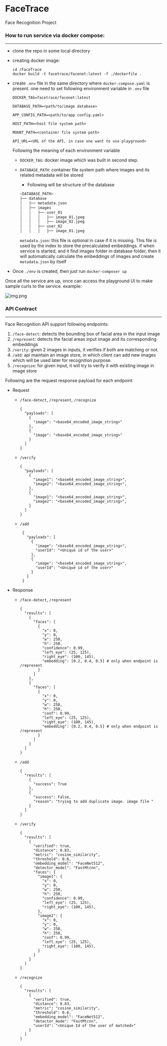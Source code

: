 # FaceTrace
Face Recognition Project

### How to run service via docker compose:

---
- clone the repo in some local directory
- creating docker image:
  ```
  cd /FaceTrace
  docker build -t facetrace/facenet:latest -f ./dockerfile .
  ```
- create `.env` file in the same directory where `docker-compose.yaml` is present.
  one need to set following environment variable in `.env` file
  ```
  DOCKER_TAG=facetrace/facenet:latest

  DATABASE_PATH=<path/to/image database>

  APP_CONFIG_PATH=<path/to/app config.yaml>

  HOST_PATH=<host file system path>

  MOUNT_PATH=<container file system path>

  API_URL=<URL of the API, in case one want to use playground>
  ```
  Following the meaning of each environment variable

   - `DOCKER_TAG`: docker image which was built in second step.
   - `DATABASE_PATH`: container file system path where images and its related metadata will be stored
     
      - Following will be structure of the database
      ```bash
      <DATABASE_PATH>
      ├── database
      │   ├── metadata.json
      │   ├── images
      │   │   ├── user_01
      │   │   │   ├── image_01.jpeg
      │   │   │   ├── image_02.jpeg
      │   │   ├── user_02
      │   │   │   ├── image_01.jpeg
      ```
     `metadata.json`: this file is optional in case if it is missing. This file is used by the index 
      to store the precalculated embeddings.
      if when service is started, and it find images folder in database folder, then it will automatically
      calculate the embeddings of images and create `metadata.json` by itself
-  Once `./env` is created, then just run `docker-composer up`

Once all the service are up, once can access the playground UI to make sample curls to the service.
example:

![img.png](img.png)

### API Contract

---

Face Recognition API support following endpoints:
1. `/face-detect`: detects the bounding box of facial area in the input image
2. `/represent`: detects the facial areas input image and its corresponding embeddings
3. `/verity`: given 2 images in inputs, it verifies if both are matching or not.
4. `/add`: api maintain an image store, in which client can add new images which will be used later for recognition purpose.
5. `/recognize`: for given input, it will try to verify it with existing image in image store

Following are the request response payload for each endpoint

- Request

    - `/face-detect`, `/represent`, `/recognize`
        ```
        {
          "payloads": [
            {
              "image": "<base64_encoded_image_string>"
            },
            {
              "image": "<base64_encoded_image_string>"
            }
          ]
        }
        ```
    - `/verify`
        ```
        {
          "payloads": [
            {
              "image1": "<base64_encoded_image_string>",
              "image2": "<base64_encoded_image_string>",
            },
            {
              "image1": "<base64_encoded_image_string>",
              "image2": "<base64_encoded_image_string>",
            }
          ]
        }
        ```
    - `/add`
       ```
        {
          "payloads": [
            {
              "image": "<base64_encoded_image_string>",
              "userId": "<Unique id of the user>"
            },
            {
              "image": "<base64_encoded_image_string>",
              "userId": "<Unique id of the user>"
            }
          ]
        }
        ```
      

- Response

    - `/face-detect`, `/represent`
        ```
        {
          "results": [
            {
              "faces": [
                {
                  "x": 0,
                  "y": 0,
                  "w": 250,
                  "h": 250,
                  "confidence": 0.99,
                  "left_eye": (25, 125),
                  "right_eye": (100, 145),
                  "embedding": [0.2, 0.4, 0.5] # only when endpoint is /represent
                }
              ]
            },
            {
              "faces": [
                {
                  "x": 0,
                  "y": 0,
                  "w": 250,
                  "h": 250,
                  "conf": 0.99,
                  "left_eye": (25, 125),
                  "right_eye": (100, 145),
                  "embedding": [0.2, 0.4, 0.5] # only when endpoint is /represent
                }
              ]
            }
          ]
        }
        ```
    - `/add`
        ```
        {
          "results": [
            {
              "success": True
            },
            {
              "success": False,
              "reason": "trying to add duplicate image. image file "
            }
          ]
       }
       ```
    - `/verify`
       ```
       {
         "results": [
           {
             "verified": true,
             "distance": 0.83,
             "metric": "cosine_similarity",
             "threshold": 0.6,
             "embedding_model": "FaceNet512",
             "detector_model": "FastMtcnn",
             "faces": {
               "image1": {
                 "x": 0,
                 "y": 0,
                 "w": 250,
                 "h": 250,
                 "confidence": 0.99,
                 "left_eye": (25, 125),
                 "right_eye": (100, 145),
               },
               "image2": {
                 "x": 0,
                 "y": 0,
                 "w": 250,
                 "h": 250,
                 "conf": 0.99,
                 "left_eye": (25, 125),
                 "right_eye": (100, 145),
               }
             }
           }
         ]
      }
      ```
    - `/recognize`
      ```
      {
        "results": [
          {
            "verified": true,
            "distance": 0.83,
            "metric": "cosine_similarity",
            "threshold": 0.6,
            "embedding_model": "FaceNet512",
            "detector_mode": "FastMtcnn",
            "userId": "<Unique Id of the user of matched>"
          }
        ]
      }
      ```